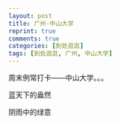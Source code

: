 ```yaml
---
layout: post
title: 广州-中山大学
reprint: true
comments: true
categories: [到处逛逛]
tags: [到处逛逛, 广州, 中山大学]
---
```


周末例常打卡——中山大学。。。

蓝天下的盎然

阴雨中的绿意


<script>
    photos=[
        ["/images/2017-07-16/DSC06450.jpg", "", "75%"],
        ["/images/2017-07-16/DSC06451.jpg", "", "75%"],
        ["/images/2017-07-16/DSC06453.jpg", "", "75%"],
        ["/images/2017-07-16/DSC06455.jpg", "", "75%"],
        ["/images/2017-07-16/DSC06457.jpg", "", "75%"],
        ["/images/2017-07-16/DSC06459.jpg", "", "75%"],
        ["/images/2017-07-16/DSC06461.jpg", "", "75%"],
        ["/images/2017-07-16/DSC06463.jpg", "", "75%"],
        ["/images/2017-07-16/DSC06464.jpg", "", "75%"],
        ["/images/2017-07-16/DSC06466.jpg", "", "75%"],
        ["/images/2017-07-16/DSC06467.jpg", "", "75%"],
        ["/images/2017-07-16/DSC06470.jpg", "", "75%"],
        ["/images/2017-07-16/DSC06472.jpg", "", "75%"],
        ["/images/2017-07-16/DSC06475.jpg", "", "75%"],
        ["/images/2017-07-16/DSC06478.jpg", "", "75%"],
        ["/images/2017-07-16/DSC06479.jpg", "", "75%"],
        ["/images/2017-07-16/DSC06481.jpg", "", "75%"],
        ["/images/2017-07-16/DSC06482.jpg", "", "75%"],
        ["/images/2017-07-16/DSC06485.jpg", "", "75%"],
        ["/images/2017-07-16/DSC06487.jpg", "", "75%"],
        ["/images/2017-07-16/DSC06488.jpg", "", "75%"]
    ];
    for (var i=0; i<photos.length; i++)
    {
        document.write("<figure><a href=\"" + photos[i][0] + "\" target=\"_blank\">")
        document.write("<img src=\"" + photos[i][0] + "\" alt=\"" + photos[i][1] + "\" width=\"" + photos[i][2] + "\">")
        document.write("</a></figure>")

        if (photos[i].length > 3)
            document.write(photos[i][3] + "<br><br>")
        else if (photos[i][1].length > 0)
            document.write(photos[i][1] + "<br><br>")
        else
            document.write("<br>")
    }
</script>
